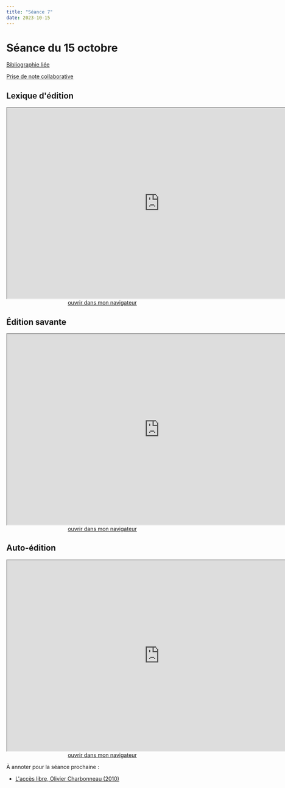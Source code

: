 ```yaml
--- 
title: "Séance 7"
date: 2023-10-15
---
```


# Séance du 15 octobre

[Bibliographie liée](https://www.zotero.org/groups/4276254/fra3825-a2023/collections/GPVKZVNA)

[Prise de note collaborative](https://demo.hedgedoc.org/o79gPgmMQ_KlXDKSoIQ1_A#)

## Lexique d'édition

<iframe src="https://mmellet.github.io/fra3825_2023/slides/Seance-7-1.html" title="description"  height="500" width="800" allowfullscreen="allowfullscreen"></iframe>

<div style="text-align:center">
<a href="https://mmellet.github.io/fra3825_2023/slides/Seance-7-1.html" target="_blank">ouvrir dans mon navigateur</a>
</div>

## Édition savante

<iframe src="https://mmellet.github.io/fra3825_2023/slides/Seance-7-2.html" title="description" height="500" width="800" ></iframe>

<div style="text-align:center">
<a href="https://mmellet.github.io/fra3825_2023/slides/Seance-7-2.html" target="_blank">ouvrir dans mon navigateur</a>
</div>


## Auto-édition

<iframe src="https://mmellet.github.io/fra3825_2023/slides/Seance-7-3.html" title="description" height="500" width="800" ></iframe>

<div style="text-align:center">
<a href="https://mmellet.github.io/fra3825_2023/slides/Seance-7-3.html" target="_blank">ouvrir dans mon navigateur</a>
</div>



À annoter pour la séance prochaine : 

- <a href="https://via.hypothes.is/https://mmellet.github.io/fra3825_2023/lecture/Lecture8.pdf">L'accès libre, Olivier Charbonneau (2010)</a>

